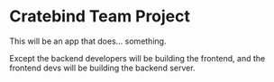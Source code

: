 # Cratebind Team Project

This will be an app that does... something.

Except the backend developers will be building the frontend, and the frontend devs will be building the backend server.